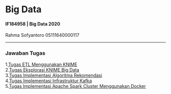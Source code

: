# Big Data
#### IF184958 | Big Data 2020
Rahma Sofyantoro
05111640000117
***
### Jawaban Tugas
1.[Tugas ETL Menggunakan KNIME](https://github.com/rahmsofyan/Big-Data/tree/master/Tugas_1)   
2.[Tugas Eksplorasi KNIME Big Data](https://github.com/rahmsofyan/Big-Data/tree/master/Tugas_2)   
3.[Tugas Implementasi Algoritma Rekomendasi](https://github.com/rahmsofyan/Big-Data/tree/master/Tugas_3)   
4.[Tugas Implementasi Infrastruktur Kafka](https://github.com/rahmsofyan/Big-Data/tree/master/Tugas_4)   
5.[Tugas Implementasi Apache Spark Cluster Menggunakan Docker](https://github.com/rahmsofyan/Big-Data/tree/master/Tugas_5)
